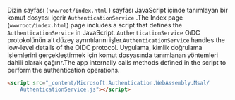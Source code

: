 <span data-ttu-id="aa436-101">Dizin sayfası ( `wwwroot/index.html` ) sayfası JavaScript içinde tanımlayan bir komut dosyası içerir `AuthenticationService` .</span><span class="sxs-lookup"><span data-stu-id="aa436-101">The Index page (`wwwroot/index.html`) page includes a script that defines the `AuthenticationService` in JavaScript.</span></span> <span data-ttu-id="aa436-102">`AuthenticationService` OıDC protokolünün alt düzey ayrıntılarını işler.</span><span class="sxs-lookup"><span data-stu-id="aa436-102">`AuthenticationService` handles the low-level details of the OIDC protocol.</span></span> <span data-ttu-id="aa436-103">Uygulama, kimlik doğrulama işlemlerini gerçekleştirmek için komut dosyasında tanımlanan yöntemleri dahili olarak çağırır.</span><span class="sxs-lookup"><span data-stu-id="aa436-103">The app internally calls methods defined in the script to perform the authentication operations.</span></span>

```html
<script src="_content/Microsoft.Authentication.WebAssembly.Msal/
    AuthenticationService.js"></script>
```
